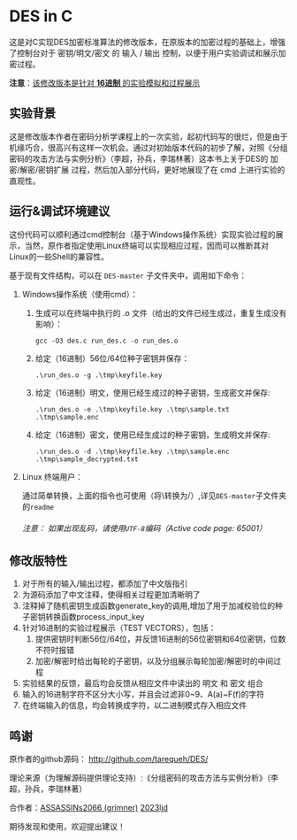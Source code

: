 # DES in C

这是对C实现DES加密标准算法的修改版本，在原版本的加密过程的基础上，增强了控制台对于 密钥/明文/密文 的 输入 / 输出 控制，以便于用户实验调试和展示加密过程。

**注意**：<u>该修改版本是针对 **16进制** 的实验模拟和过程展示</u>

## 实验背景

这是修改版本作者在密码分析学课程上的一次实验，起初代码写的很烂，但是由于机缘巧合，很高兴有这样一次机会。通过对初始版本代码的初步了解，对照《分组密码的攻击方法与实例分析》（李超，孙兵，李瑞林著）这本书上关于DES的 加密/解密/密钥扩展 过程，然后加入部分代码，更好地展现了在 cmd 上进行实验的直观性。

## 运行&调试环境建议

这份代码可以顺利通过cmd控制台（基于Windows操作系统）实现实验过程的展示，当然，原作者指定使用Linux终端可以实现相应过程，因而可以推断其对Linux的一些Shell的兼容性。

基于现有文件结构，可以在 ``DES-master`` 子文件夹中，调用如下命令：

1. Windows操作系统（使用cmd）：

    1. 生成可以在终端中执行的 .o 文件（给出的文件已经生成过，重复生成没有影响）：

        ```shell
        gcc -O3 des.c run_des.c -o run_des.o
        ```

    2. 给定（16进制）56位/64位种子密钥并保存：

        ```shell
        .\run_des.o -g .\tmp\keyfile.key
        ```

    3. 给定（16进制）明文，使用已经生成过的种子密钥，生成密文并保存:

        ```shell
        .\run_des.o -e .\tmp\keyfile.key .\tmp\sample.txt .\tmp\sample.enc
        ```

    4. 给定（16进制）密文，使用已经生成过的种子密钥，生成明文并保存:

        ```shell
        .\run_des.o -d .\tmp\keyfile.key .\tmp\sample.enc .\tmp\sample_decrypted.txt
        ```

 2. Linux 终端用户：

    通过简单转换，上面的指令也可使用（将\转换为/）,详见`DES-master`子文件夹的`readme`

	###### 注意：	如果出现乱码，请使用`UTF-8`编码（Active code page: 65001）

## 修改版特性

1. 对于所有的输入/输出过程，都添加了中文版指引
2. 为源码添加了中文注释，使得相关过程更加清晰明了
3. 注释掉了随机密钥生成函数generate_key的调用,增加了用于加减校验位的种子密钥转换函数process_input_key
4. 针对16进制的实验过程展示（TEST VECTORS），包括：
    1. 提供密钥时判断56位/64位，并反馈16进制的56位密钥和64位密钥，位数不符时报错
    2. 加密/解密时给出每轮的子密钥，以及分组展示每轮加密/解密时的中间过程
5. 实验结果的反馈，最后均会反馈从相应文件中读出的 明文 和 密文 组合
6. 输入的16进制字符不区分大小写，并且会过滤非0~9、A(a)~F(f)的字符
7. 在终端输入的信息，均会转换成字符，以二进制模式存入相应文件

## 鸣谢

原作者的github源码： http://github.com/tarequeh/DES/ 

理论来源（为理解源码提供理论支持）:《分组密码的攻击方法与实例分析》（李超，孙兵，李瑞林著）

合作者：[ASSASSINs2066 (grimner)](https://github.com/ASSASSINs2066)	[2023ljd](https://github.com/2023ljd)

期待发现和使用，欢迎提出建议！